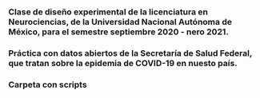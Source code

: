 ### Clase de diseño experimental de la licenciatura en Neurociencias, de la Universidad Nacional Autónoma de México, para el semestre septiembre 2020 - nero 2021.

### Práctica con datos abiertos de la Secretaría de Salud Federal, que tratan sobre la epidemia de COVID-19 en nuesto país.

### Carpeta con scripts
